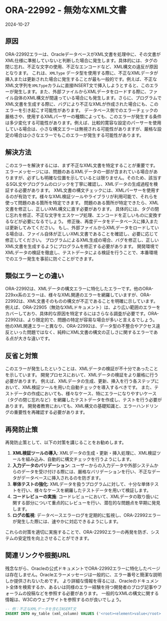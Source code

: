 # ORA-22992 - 無効なXML文書
2024-10-27

## 原因

ORA-22992エラーは、OracleデータベースがXML文書を処理中に、その文書がXML仕様に準拠していないと判断した場合に発生します。具体的には、タグの閉じ忘れ、不正な文字の使用、不正なエンコードなど、XML構文の違反が原因となります。  これは、`XMLType` データ型を使用する際に、不正なXMLデータが挿入または更新された場合に発生することが最も一般的です。例えば、不正なXML文字列を`XMLType`カラムに直接INSERT文で挿入しようとすると、このエラーが発生します。また、外部ファイルからXMLデータをロードする際に、ファイル自体のXML構文が間違っている場合にも発生します。さらに、プログラムでXML文書を生成する際に、バグにより不正なXMLが作成された場合にも、このエラーを引き起こす可能性があります。  データベース側でのエラーチェックの厳格さや、使用するXMLパーサーの種類によっても、このエラーが発生する条件は多少変化する可能性があります。例えば、比較的寛容な設定のパーサーを使用している場合は、小さな構文エラーは無視される可能性がありますが、厳格な設定の場合は小さなエラーでもこのエラーが発生する可能性があります。


## 解決方法

このエラーを解決するには、まず不正なXML文書を特定することが重要です。エラーメッセージには、問題のあるXMLデータの一部が含まれている場合がありますが、必ずしも明確な位置を示しているとは限りません。そのため、該当するSQL文やプログラムのロジックを丁寧に確認し、XMLデータの生成過程を検証する必要があります。  XML文書の構文チェックには、XMLパーサーを使用するのが有効です。様々なXML検証ツールやライブラリが利用可能で、それらを使って問題のある箇所を特定できます。  問題のある箇所が特定できたら、XML文書を修正し、正しいXML構文に直す必要があります。  具体的には、タグの閉じ忘れを修正、不正な文字をエスケープ処理、エンコードを正しいものに変換するなどが必要になるでしょう。 修正後、再度データをデータベースに挿入または更新してみてください。  もし、外部ファイルからXMLデータをロードしている場合は、ファイル自体が正しいXML文書であることを確認し、必要に応じて修正してください。  プログラムによるXML生成の場合、バグを修正し、正しいXML文書を生成するようにプログラムを修正する必要があります。  開発環境でXMLデータの検証を徹底し、テストデータによる検証を行うことで、本番環境でのエラー発生を事前に防ぐことができます。


## 類似エラーとの違い

ORA-22992は、XMLデータの構文エラーに特化したエラーです。他のORA-229xx系のエラーは、様々なXML関連のエラーを網羅していますが、ORA-22992は、XML文書そのものの構文が不正であることを明確に示しています。例えば、ORA-22905（無効なXMLドキュメント）は、より広い範囲のエラーをカバーしており、具体的な原因を特定するにはさらなる調査が必要です。ORA-22992は、より限定的で、問題の特定が容易な場合が多いと言えるでしょう。  他のXML関連エラーと異なり、ORA-22992は、データ型の不整合やアクセス違反といった問題ではなく、純粋にXML文書の構文の正しさに関するエラーである点が大きな違いです。


## 反省と対策

このエラーが発生したということは、XMLデータの検証が不十分であったことを示しています。  開発プロセスにおいて、XMLデータの検証をより厳格に行う必要があります。  例えば、XMLデータの生成、更新、挿入を行う各ステップにおいて、XML検証ツールを用いた自動チェックを導入するべきです。  また、テストデータの作成においても、様々なケース、特にエラーになりやすいケース（タグの閉じ忘れなど）を網羅したテストデータを作成し、テストを行う必要があります。  開発者教育においても、XML構文の基礎知識と、エラーハンドリングの重要性を再確認する必要があります。


## 再発防止策

再発防止策として、以下の対策を講じることをお勧めします。

1. **XML検証ツールの導入**:  XMLデータの生成・更新・挿入処理に、XML検証ツールを組み込み、自動的に構文チェックを行うようにします。
2. **入力データのバリデーション**:  ユーザーからの入力データや外部システムからのデータを受け付ける際には、厳格なバリデーションを行い、不正なデータがデータベースに挿入されるのを防ぎます。
3. **単体テストの強化**:  XMLデータを扱うプログラムに対して、十分な単体テストを行い、様々なケースを網羅したテストデータを用いて検証します。
4. **コードレビューの実施**:  コードレビューにおいて、XMLデータの取り扱いに関する部分について重点的にレビューを行い、潜在的な問題点を早期に発見します。
5. **ログの監視**:  データベースエラーログを定期的に監視し、ORA-22992エラーが発生した際には、速やかに対応できるようにします。

これらの対策を適切に実施することで、ORA-22992エラーの再発を防ぎ、システムの安定性を向上させることができます。


## 関連リンクや根拠URL

残念ながら、Oracleの公式ドキュメントでORA-22992エラーに特化したページは存在しません。Oracleエラーメッセージは一般的に、エラー番号と簡潔な説明しか提供されないためです。  より詳細な情報を得るには、Oracleのドキュメント全体を検索するか、あるいは同様のエラー経験を持つ開発者のブログ記事やフォーラムの投稿などを参照する必要があります。  一般的なXMLの構文に関する情報は、W3Cのウェブサイトを参照するのが良いでしょう。


```sql
-- 例：不正なXMLデータを含むINSERT文
INSERT INTO my_table (xml_column) VALUES ('<root><element>value</root>'); -- 閉じ忘れなど
```